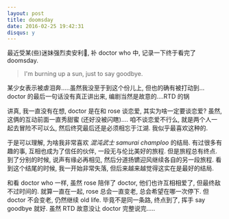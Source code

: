 ```yaml
---
layout: post
title: doomsday
date: 2016-02-25 19:42:31
disqus: y
---
```



最近受某(些)迷妹强烈卖安利🌝, 补 doctor who 中, 记录一下终于看完了 doomsday.

> I'm burning up a sun, just to say goodbye.

某少女表示被虐泪奔.....虽然我没至于到这个份儿上, 但也的确有被打动到...
doctor 的最后一句话没有真正讲出来, 编剧当然是故意的....RTD 的锅

讲真, 我一直没有在想, doctor 是在和 rose 谈恋爱, 其实为啥一定要谈恋爱?
虽然, 这俩的互动前面一直秀甜蜜 (还好没被闪瞎)....
咱不谈恋爱不行么, 就是两个人一起去冒险不可以么, 然后终究最后还是必须相忘于江湖.
我似乎最喜欢这种的.

于是可以理解, 为啥我非常喜欢 *混沌武士 samurai champloo* 的结局.
有过很多有趣的事, 互相也成为了信任的伙伴, 一段无与伦比美好的旅程. 但是旅程总有终点.
到了分别的时候, 说声有缘必再相见, 然后分道扬镳迎风继续各自的另一段旅程.
看到这个结尾的时候, 我一开始非常失落, 但后来越来越觉得这实在是最好的结局.

和看 doctor who 一样, 虽然 rose 陪伴了 doctor, 他们也许互相相爱了, 但最终敌不过时间的.
就算一直在一起, rose 总会一直变老, 总会希望在哪一次停下. 但 doctor 不会变老, 仍然继续 old life.
毕竟不是同一条路, 终点到了, 挥手 say goodbye 就好.
虽然 RTD 故意没让 doctor 完整说完.....
